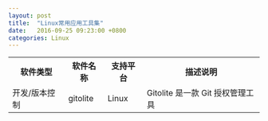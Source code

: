 ```yaml
---
layout: post
title:  "Linux常用应用工具集"
date:   2016-09-25 09:23:00 +0800
categories: Linux
---
```


<table>
  <tr>
    <th>
      软件类型
    </th>
    <th>
      软件名称
    </th>
    <th>
      支持平台
    </th>
    <th>
      描述说明
    </th>
  </tr>
  <tr>
    <td>
      开发/版本控制
    </td>
    <td>
      gitolite
    </td>
    <td>
      Linux
    </td>
    <td>
      Gitolite 是一款 Git 授权管理工具
    </td>
  </tr>
</table>
